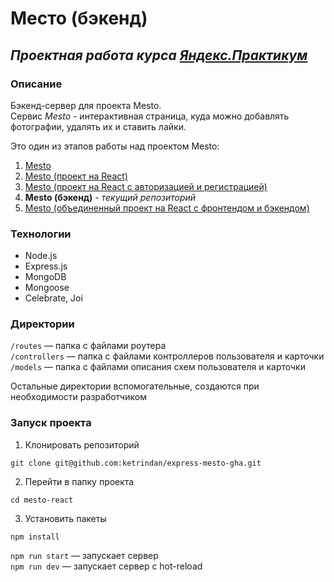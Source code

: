 # Место (бэкенд)
## ***Проектная работа курса [Яндекс.Практикум](https://practicum.yandex.ru/)***

### **Описание**

Бэкенд-сервер для проекта Mesto. \
Сервис *Mesto* - интерактивная страница, куда можно добавлять фотографии, удалять их и ставить лайки.

Это один из этапов работы над проектом Mesto:

1. [Mesto](https://github.com/ketrindan/mesto)
2. [Mesto (проект на React)](https://github.com/ketrindan/mesto-react)
3. [Mesto (проект на React с авторизацией и регистрацией)](https://github.com/ketrindan/react-mesto-auth)
4. **Mesto (бэкенд)** - *текущий репозиторий*
5. [Mesto (объединенный проект на React с фронтендом и бэкендом)](https://github.com/ketrindan/react-mesto-api-full)

### **Технологии**
* Node.js
* Express.js
* MongoDB
* Mongoose
* Celebrate, Joi

### **Директории**

`/routes` — папка с файлами роутера  
`/controllers` — папка с файлами контроллеров пользователя и карточки   
`/models` — папка с файлами описания схем пользователя и карточки  
  
Остальные директории вспомогательные, создаются при необходимости разработчиком

### **Запуск проекта**
1. Клонировать репозиторий
```
git clone git@github.com:ketrindan/express-mesto-gha.git
```
2. Перейти в папку проекта
```
cd mesto-react
```
3. Установить пакеты
```
npm install
```

`npm run start` — запускает сервер   
`npm run dev` — запускает сервер с hot-reload

